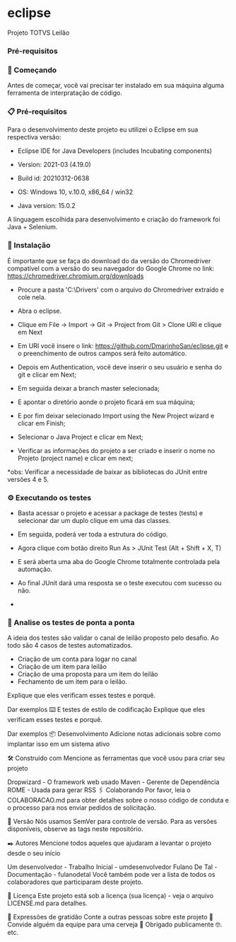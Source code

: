 # eclipse
Projeto TOTVS Leilão

### Pré-requisitos


### 🚀 Começando

Antes de começar, você vai precisar ter instalado em sua máquina alguma ferramenta de interpratação de código.

### 📋 Pré-requisitos

Para o desenvolvimento deste projeto eu utilizei o Eclipse em sua respectiva versão:

- Eclipse IDE for Java Developers (includes Incubating components)

- Version: 2021-03 (4.19.0)

- Build id: 20210312-0638

- OS: Windows 10, v.10.0, x86_64 / win32

- Java version: 15.0.2

A linguagem escolhida para desenvolvimento e criação do framework foi Java + Selenium.

### 🔧 Instalação

É importante que se faça do download do da versão do Chromedriver compatível com a versão do seu navegador do Google Chrome no link: https://chromedriver.chromium.org/downloads

- Procure a pasta 'C:\Drivers' com o arquivo do Chromedriver extraído e cole nela.

- Abra o eclipse.

- Clique em File -> Import -> Git -> Project from Git > Clone URI e clique em Next

- Em URI você insere o link: https://github.com/DmarinhoSan/eclipse.git e o preenchimento de outros campos será feito automático.

- Depois em Authentication, você deve inserir o seu usuário e senha do git e clicar em Next;
- Em seguida deixar a branch master selecionada;
- E apontar o diretório aonde o projeto ficará em sua máquina;
- E por fim deixar selecionado Import using the New Project wizard e clicar em Finish;
- Selecionar o Java Project e clicar em Next;
- Verificar as informações do projeto a ser criado e inserir o nome no Projeto (project name) e clicar em next;

*obs: Verificar a necessidade de baixar as bibliotecas do JUnit entre versões 4 e 5.


### ⚙️ Executando os testes
- Basta acessar o projeto e acessar a package de testes (tests) e selecionar dar um duplo clique em uma das classes.

- Em seguida, poderá ver toda a estrutura do código.

- Agora clique com botão direito Run As > JUnit Test (Alt + Shift + X, T)

- E será aberta uma aba do Google Chrome totalmente controlada pela automação.

- Ao final JUnit dará uma resposta se o teste executou com sucesso ou não.
- 
### 🔩 Analise os testes de ponta a ponta
A ideia dos testes são validar o canal de leilão proposto pelo desafio. Ao todo são 4 casos de testes automatizados.
- Criação de um conta para logar no canal
- Criação de um item para leilão
- Criação de uma proposta para um item do leilão
- Fechamento de um item para o leilão.


Explique que eles verificam esses testes e porquê.

Dar exemplos
⌨️ E testes de estilo de codificação
Explique que eles verificam esses testes e porquê.

Dar exemplos
📦 Desenvolvimento
Adicione notas adicionais sobre como implantar isso em um sistema ativo

🛠️ Construído com
Mencione as ferramentas que você usou para criar seu projeto

Dropwizard - O framework web usado
Maven - Gerente de Dependência
ROME - Usada para gerar RSS
🖇️ Colaborando
Por favor, leia o COLABORACAO.md para obter detalhes sobre o nosso código de conduta e o processo para nos enviar pedidos de solicitação.

📌 Versão
Nós usamos SemVer para controle de versão. Para as versões disponíveis, observe as tags neste repositório.

✒️ Autores
Mencione todos aqueles que ajudaram a levantar o projeto desde o seu início

Um desenvolvedor - Trabalho Inicial - umdesenvolvedor
Fulano De Tal - Documentação - fulanodetal
Você também pode ver a lista de todos os colaboradores que participaram deste projeto.

📄 Licença
Este projeto está sob a licença (sua licença) - veja o arquivo LICENSE.md para detalhes.

🎁 Expressões de gratidão
Conte a outras pessoas sobre este projeto 📢
Convide alguém da equipe para uma cerveja 🍺
Obrigado publicamente 🤓.
etc.
